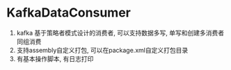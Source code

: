 # KafkaDataConsumer
1. kafka 基于策略者模式设计的消费者, 可以支持数据多写, 单写和创建多消费者同组消费
2. 支持assembly自定义打包, 可以在package.xml自定义打包目录
3. 有基本操作脚本, 有日志打印
